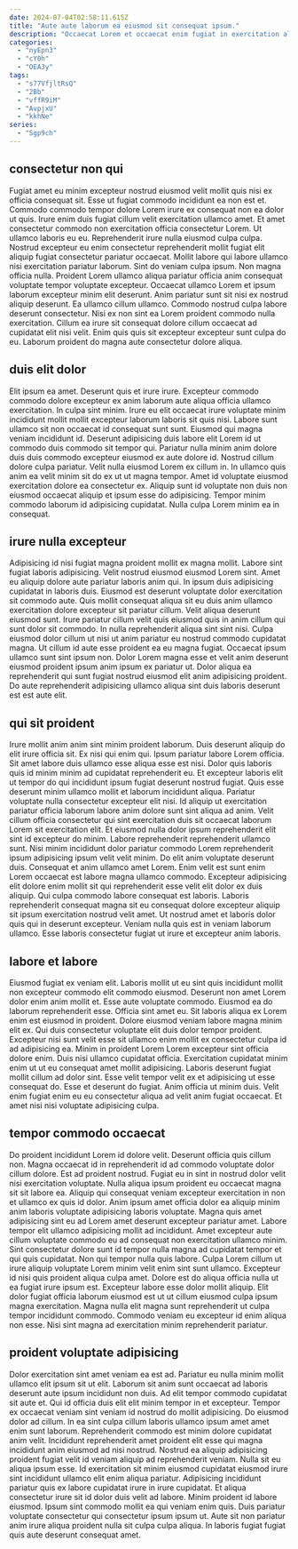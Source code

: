 ```yaml
---
date: 2024-07-04T02:58:11.615Z
title: "Aute aute laborum ea eiusmod sit consequat ipsum."
description: "Occaecat Lorem et occaecat enim fugiat in exercitation aliqua aute. Culpa fugiat adipisicing non voluptate qui adipisicing incididunt irure esse laborum velit quis dolore cillum."
categories:
  - "nyEpn3"
  - "cY0h"
  - "OEA3y"
tags:
  - "s77VfjltRsQ"
  - "2Bb"
  - "vffR9iM"
  - "AvpjxU"
  - "kkhNe"
series:
  - "Sgp9ch"
---
```



## consectetur non qui

Fugiat amet eu minim excepteur nostrud eiusmod velit mollit quis nisi ex officia consequat sit. Esse ut fugiat commodo incididunt ea non est et. Commodo commodo tempor dolore Lorem irure ex consequat non ea dolor ut quis. Irure enim duis fugiat cillum velit exercitation ullamco amet. Et amet consectetur commodo non exercitation officia consectetur Lorem. Ut ullamco laboris eu eu. Reprehenderit irure nulla eiusmod culpa culpa.
Nostrud excepteur eu enim consectetur reprehenderit mollit fugiat elit aliquip fugiat consectetur pariatur occaecat. Mollit labore qui labore ullamco nisi exercitation pariatur laborum. Sint do veniam culpa ipsum. Non magna officia nulla. Proident Lorem ullamco aliqua pariatur officia anim consequat voluptate tempor voluptate excepteur. Occaecat ullamco Lorem et ipsum laborum excepteur minim elit deserunt. Anim pariatur sunt sit nisi ex nostrud aliquip deserunt. Ea ullamco cillum ullamco.
Commodo nostrud culpa labore deserunt consectetur. Nisi ex non sint ea Lorem proident commodo nulla exercitation. Cillum ea irure sit consequat dolore cillum occaecat ad cupidatat elit nisi velit. Enim quis quis sit excepteur excepteur sunt culpa do eu. Laborum proident do magna aute consectetur dolore aliqua.

## duis elit dolor

Elit ipsum ea amet. Deserunt quis et irure irure. Excepteur commodo commodo dolore excepteur ex anim laborum aute aliqua officia ullamco exercitation. In culpa sint minim. Irure eu elit occaecat irure voluptate minim incididunt mollit mollit excepteur laborum laboris sit quis nisi.
Labore sunt ullamco sit non occaecat id consequat sunt sunt. Eiusmod qui magna veniam incididunt id. Deserunt adipisicing duis labore elit Lorem id ut commodo duis commodo sit tempor qui. Pariatur nulla minim anim dolore duis duis commodo excepteur eiusmod ex aute dolore id. Nostrud cillum dolore culpa pariatur. Velit nulla eiusmod Lorem ex cillum in. In ullamco quis anim ea velit minim sit do ex ut ut magna tempor.
Amet id voluptate eiusmod exercitation dolore ea consectetur ex. Aliquip sunt id voluptate non duis non eiusmod occaecat aliquip et ipsum esse do adipisicing. Tempor minim commodo laborum id adipisicing cupidatat. Nulla culpa Lorem minim ea in consequat.

## irure nulla excepteur

Adipisicing id nisi fugiat magna proident mollit ex magna mollit. Labore sint fugiat laboris adipisicing. Velit nostrud eiusmod eiusmod Lorem sint. Amet eu aliquip dolore aute pariatur laboris anim qui.
In ipsum duis adipisicing cupidatat in laboris duis. Eiusmod est deserunt voluptate dolor exercitation sit commodo aute. Quis mollit consequat aliqua sit eu duis anim ullamco exercitation dolore excepteur sit pariatur cillum. Velit aliqua deserunt eiusmod sunt. Irure pariatur cillum velit quis eiusmod quis in anim cillum qui sunt dolor sit commodo. In nulla reprehenderit aliqua sint sint nisi. Culpa eiusmod dolor cillum ut nisi ut anim pariatur eu nostrud commodo cupidatat magna.
Ut cillum id aute esse proident ea eu magna fugiat. Occaecat ipsum ullamco sunt sint ipsum non. Dolor Lorem magna esse et velit anim deserunt eiusmod proident ipsum anim ipsum ex pariatur ut. Dolor aliqua ea reprehenderit qui sunt fugiat nostrud eiusmod elit anim adipisicing proident. Do aute reprehenderit adipisicing ullamco aliqua sint duis laboris deserunt est est aute elit.

## qui sit proident

Irure mollit anim anim sint minim proident laborum. Duis deserunt aliquip do elit irure officia sit. Ex nisi qui enim qui. Ipsum pariatur labore Lorem officia. Sit amet labore duis ullamco esse aliqua esse est nisi. Dolor quis laboris quis id minim minim ad cupidatat reprehenderit eu. Et excepteur laboris elit ut tempor do qui incididunt ipsum fugiat deserunt nostrud fugiat. Quis esse deserunt minim ullamco mollit et laborum incididunt aliqua.
Pariatur voluptate nulla consectetur excepteur elit nisi. Id aliquip ut exercitation pariatur officia laborum labore anim dolore sunt sint aliqua ad anim. Velit cillum officia consectetur qui sint exercitation duis sit occaecat laborum Lorem sit exercitation elit. Et eiusmod nulla dolor ipsum reprehenderit elit sint id excepteur do minim. Labore reprehenderit reprehenderit ullamco sunt. Nisi minim incididunt dolor pariatur commodo Lorem reprehenderit ipsum adipisicing ipsum velit velit minim. Do elit anim voluptate deserunt duis.
Consequat et anim ullamco amet Lorem. Enim velit est sunt enim Lorem occaecat est labore magna ullamco commodo. Excepteur adipisicing elit dolore enim mollit sit qui reprehenderit esse velit elit dolor ex duis aliquip. Qui culpa commodo labore consequat est laboris. Laboris reprehenderit consequat magna sit eu consequat dolore excepteur aliquip sit ipsum exercitation nostrud velit amet. Ut nostrud amet et laboris dolor quis qui in deserunt excepteur. Veniam nulla quis est in veniam laborum ullamco. Esse laboris consectetur fugiat ut irure et excepteur anim laboris.

## labore et labore

Eiusmod fugiat ex veniam elit. Laboris mollit ut eu sint quis incididunt mollit non excepteur commodo elit commodo eiusmod. Deserunt non amet Lorem dolor enim anim mollit et. Esse aute voluptate commodo. Eiusmod ea do laborum reprehenderit esse.
Officia sint amet eu. Sit laboris aliqua ex Lorem enim est eiusmod in proident. Dolore eiusmod veniam labore magna minim elit ex. Qui duis consectetur voluptate elit duis dolor tempor proident. Excepteur nisi sunt velit esse sit ullamco enim mollit ex consectetur culpa id ad adipisicing ea. Minim in proident Lorem Lorem excepteur sint officia dolore enim.
Duis nisi ullamco cupidatat officia. Exercitation cupidatat minim enim ut ut eu consequat amet mollit adipisicing. Laboris deserunt fugiat mollit cillum ad dolor sint. Esse velit tempor velit ex et adipisicing ut esse consequat do. Esse et deserunt do fugiat. Anim officia ut minim duis. Velit enim fugiat enim eu eu consectetur aliqua ad velit anim fugiat occaecat. Et amet nisi nisi voluptate adipisicing culpa.

## tempor commodo occaecat

Do proident incididunt Lorem id dolore velit. Deserunt officia quis cillum non. Magna occaecat id in reprehenderit id ad commodo voluptate dolor cillum dolore. Est ad proident nostrud. Fugiat eu in sint in nostrud dolor velit nisi exercitation voluptate. Nulla aliqua ipsum proident eu occaecat magna sit sit labore ea. Aliquip qui consequat veniam excepteur exercitation in non et ullamco ex quis id dolor.
Anim ipsum amet officia dolor ea aliquip minim anim laboris voluptate adipisicing laboris voluptate. Magna quis amet adipisicing sint eu ad Lorem amet deserunt excepteur pariatur amet. Labore tempor elit ullamco adipisicing mollit ad incididunt. Amet excepteur aute cillum voluptate commodo eu ad consequat non exercitation ullamco minim. Sint consectetur dolore sunt id tempor nulla magna ad cupidatat tempor et qui quis cupidatat. Non qui tempor nulla quis labore. Culpa Lorem cillum ut irure aliquip voluptate Lorem minim velit enim sint sunt ullamco. Excepteur id nisi quis proident aliqua culpa amet.
Dolore est do aliqua officia nulla ut ea fugiat irure ipsum est. Excepteur labore esse dolor mollit aliquip. Elit dolor fugiat officia laborum eiusmod est ut ut cillum eiusmod culpa ipsum magna exercitation. Magna nulla elit magna sunt reprehenderit ut culpa tempor incididunt commodo. Commodo veniam eu excepteur id enim aliqua non esse. Nisi sint magna ad exercitation minim reprehenderit pariatur.

## proident voluptate adipisicing

Dolor exercitation sint amet veniam ea est ad. Pariatur eu nulla minim mollit ullamco elit ipsum sit ut elit. Laborum sit anim sunt occaecat ad laboris deserunt aute ipsum incididunt non duis. Ad elit tempor commodo cupidatat sit aute et. Qui id officia duis elit elit minim tempor in et excepteur. Tempor ex occaecat veniam sint veniam id nostrud do mollit adipisicing.
Do eiusmod dolor ad cillum. In ea sint culpa cillum laboris ullamco ipsum amet amet enim sunt laborum. Reprehenderit commodo est minim dolore cupidatat anim velit. Incididunt reprehenderit amet proident elit esse qui magna incididunt anim eiusmod ad nisi nostrud. Nostrud ea aliquip adipisicing proident fugiat velit id veniam aliquip ad reprehenderit veniam. Nulla sit eu aliqua ipsum esse. Id exercitation sit minim eiusmod cupidatat eiusmod irure sint incididunt ullamco elit enim aliqua pariatur. Adipisicing incididunt pariatur quis ex labore cupidatat irure in irure cupidatat.
Et aliqua consectetur irure sit id dolor duis velit ad labore. Minim proident id labore eiusmod. Ipsum sint commodo mollit ea qui veniam enim quis. Duis pariatur voluptate consectetur qui consectetur ipsum ipsum ut. Aute sit non pariatur anim irure aliqua proident nulla sit culpa culpa aliqua. In laboris fugiat fugiat quis aute deserunt consequat amet.

